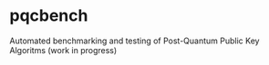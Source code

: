 # pqcbench
Automated benchmarking and testing of Post-Quantum Public Key Algoritms (work in progress)
